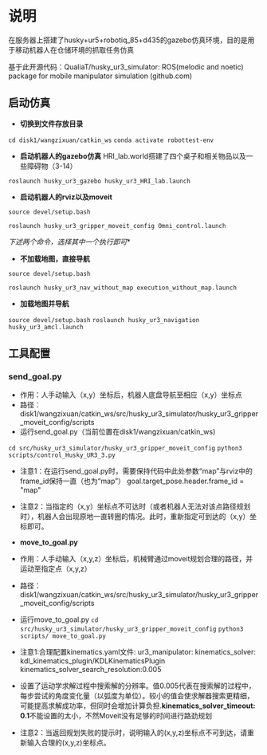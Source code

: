 # 说明 

在服务器上搭建了husky+ur5+robotiq_85+d435的gazebo仿真环境，目的是用于移动机器人在仓储环境的抓取任务仿真

基于此开源代码：QualiaT/husky_ur3_simulator: ROS(melodic and noetic) package for mobile manipulator simulation (github.com)

## 启动仿真

* **切换到文件存放目录**

`cd disk1/wangzixuan/catkin_ws`
`conda activate robottest-env`

* **启动机器人的gazebo仿真**
HRI_lab.world搭建了四个桌子和相关物品以及一些障碍物（3-14）

`roslaunch husky_ur3_gazebo husky_ur3_HRI_lab.launch`

* **启动机器人的rviz以及moveit**

`source devel/setup.bash`

`roslaunch husky_ur3_gripper_moveit_config Omni_control.launch`

*下述两个命令，选择其中一个执行即可**

* **不加载地图，直接导航**

`source devel/setup.bash`

`roslaunch husky_ur3_nav_without_map execution_without_map.launch`

* **加载地图并导航**

`source devel/setup.bash`
`roslaunch husky_ur3_navigation husky_ur3_amcl.launch`

## 工具配置

### send_goal.py

* 作用：人手动输入（x,y）坐标后，机器人底盘导航至相应（x,y）坐标点
* 路径：
disk1/wangzixuan/catkin_ws/src/husky_ur3_simulator/husky_ur3_gripper_moveit_config/scripts
* 运行send_goal.py（当前位置在disk1/wangzixuan/catkin_ws)

`cd src/husky_ur3_simulator/husky_ur3_gripper_moveit_config`
`python3 scripts/control_Husky_UR3_3.py`

* 注意1：在运行send_goal.py时，需要保持代码中此处参数“map”与rviz中的frame_id保持一直（也为“map”）
goal.target_pose.header.frame_id = "map"
* 注意2：当指定的（x,y）坐标点不可达时（或者机器人无法对该点路径规划时），机器人会出现原地一直转圈的情况。此时，重新指定可到达的（x,y）坐标即可。

* **move_to_goal.py**
* 作用：人手动输入（x,y,z）坐标后，机械臂通过moveit规划合理的路径，并运动至指定点（x,y,z）
* 路径：disk1/wangzixuan/catkin_ws/src/husky_ur3_simulator/husky_ur3_gripper_moveit_config/scripts

* 运行move_to_goal.py
`cd src/husky_ur3_simulator/husky_ur3_gripper_moveit_config`
`python3 scripts/ move_to_goal.py`

* 注意1:合理配置kinematics.yaml文件:
ur3_manipulator:
kinematics_solver: kdl_kinematics_plugin/KDLKinematicsPlugin
kinematics_solver_search_resolution:0.005
* 设置了运动学求解过程中搜索解的分辨率。值0.005代表在搜索解的过程中，每步尝试的角度变化量（以弧度为单位）。较小的值会使求解器搜索更精细，可能提高求解成功率，但同时会增加计算负担.**kinematics_solver_timeout: 0.1**不能设置的太小，不然Moveit没有足够的时间进行路劲规划

* 注意2：当返回规划失败的提示时，说明输入的(x,y,z)坐标点不可到达，请重新输入合理的(x,y,z)坐标点。

